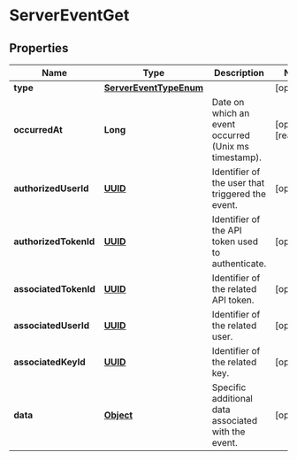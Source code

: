 

# ServerEventGet

## Properties

Name | Type | Description | Notes
------------ | ------------- | ------------- | -------------
**type** | [**ServerEventTypeEnum**](ServerEventTypeEnum.md) |  |  [optional]
**occurredAt** | **Long** | Date on which an event occurred (Unix ms timestamp). |  [optional] [readonly]
**authorizedUserId** | [**UUID**](UUID.md) | Identifier of the user that triggered the event. |  [optional]
**authorizedTokenId** | [**UUID**](UUID.md) | Identifier of the API token used to authenticate. |  [optional]
**associatedTokenId** | [**UUID**](UUID.md) | Identifier of the related API token. |  [optional]
**associatedUserId** | [**UUID**](UUID.md) | Identifier of the related user. |  [optional]
**associatedKeyId** | [**UUID**](UUID.md) | Identifier of the related key. |  [optional]
**data** | [**Object**](.md) | Specific additional data associated with the event. |  [optional]



